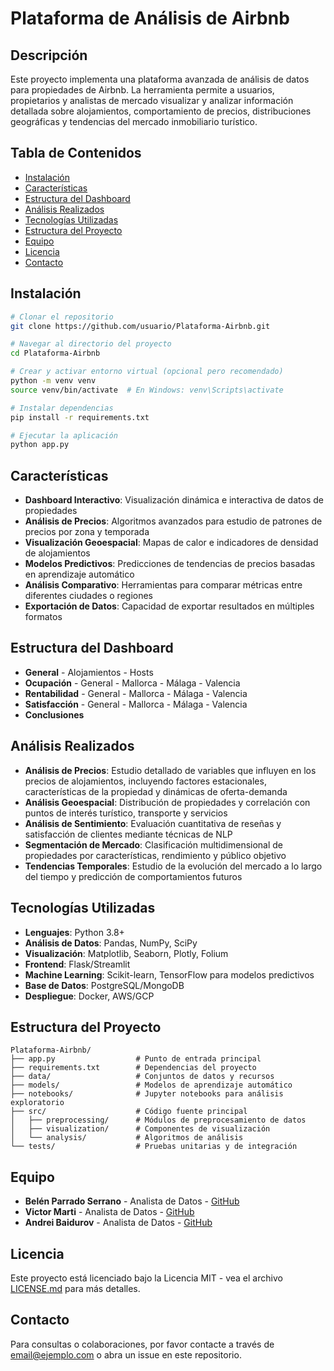 <style>
body {
    background-image: url('image/Image (5).jpg');
    background-size: cover;
    background-repeat: no-repeat;
    background-attachment: fixed;
}
</style>

# Plataforma de Análisis de Airbnb

## Descripción
Este proyecto implementa una plataforma avanzada de análisis de datos para propiedades de Airbnb. La herramienta permite a usuarios, propietarios y analistas de mercado visualizar y analizar información detallada sobre alojamientos, comportamiento de precios, distribuciones geográficas y tendencias del mercado inmobiliario turístico.

## Tabla de Contenidos
- [Instalación](#instalación)
- [Características](#características)
- [Estructura del Dashboard](#estructura-del-dashboard)
- [Análisis Realizados](#análisis-realizados)
- [Tecnologías Utilizadas](#tecnologías-utilizadas)
- [Estructura del Proyecto](#estructura-del-proyecto)
- [Equipo](#equipo)
- [Licencia](#licencia)
- [Contacto](#contacto)

## Instalación

```bash
# Clonar el repositorio
git clone https://github.com/usuario/Plataforma-Airbnb.git

# Navegar al directorio del proyecto
cd Plataforma-Airbnb

# Crear y activar entorno virtual (opcional pero recomendado)
python -m venv venv
source venv/bin/activate  # En Windows: venv\Scripts\activate

# Instalar dependencias
pip install -r requirements.txt

# Ejecutar la aplicación
python app.py
```

## Características

- **Dashboard Interactivo**: Visualización dinámica e interactiva de datos de propiedades
- **Análisis de Precios**: Algoritmos avanzados para estudio de patrones de precios por zona y temporada
- **Visualización Geoespacial**: Mapas de calor e indicadores de densidad de alojamientos
- **Modelos Predictivos**: Predicciones de tendencias de precios basadas en aprendizaje automático
- **Análisis Comparativo**: Herramientas para comparar métricas entre diferentes ciudades o regiones
- **Exportación de Datos**: Capacidad de exportar resultados en múltiples formatos

## Estructura del Dashboard

- **General**
        - Alojamientos
        - Hosts
- **Ocupación**
        - General
        - Mallorca
        - Málaga
        - Valencia
- **Rentabilidad**
        - General
        - Mallorca
        - Málaga
        - Valencia
- **Satisfacción**
        - General
        - Mallorca
        - Málaga
        - Valencia
- **Conclusiones**

## Análisis Realizados

- **Análisis de Precios**: Estudio detallado de variables que influyen en los precios de alojamientos, incluyendo factores estacionales, características de la propiedad y dinámicas de oferta-demanda
- **Análisis Geoespacial**: Distribución de propiedades y correlación con puntos de interés turístico, transporte y servicios
- **Análisis de Sentimiento**: Evaluación cuantitativa de reseñas y satisfacción de clientes mediante técnicas de NLP
- **Segmentación de Mercado**: Clasificación multidimensional de propiedades por características, rendimiento y público objetivo
- **Tendencias Temporales**: Estudio de la evolución del mercado a lo largo del tiempo y predicción de comportamientos futuros

## Tecnologías Utilizadas

- **Lenguajes**: Python 3.8+
- **Análisis de Datos**: Pandas, NumPy, SciPy
- **Visualización**: Matplotlib, Seaborn, Plotly, Folium
- **Frontend**: Flask/Streamlit
- **Machine Learning**: Scikit-learn, TensorFlow para modelos predictivos
- **Base de Datos**: PostgreSQL/MongoDB
- **Despliegue**: Docker, AWS/GCP

## Estructura del Proyecto

```
Plataforma-Airbnb/
├── app.py                  # Punto de entrada principal
├── requirements.txt        # Dependencias del proyecto
├── data/                   # Conjuntos de datos y recursos
├── models/                 # Modelos de aprendizaje automático
├── notebooks/              # Jupyter notebooks para análisis exploratorio
├── src/                    # Código fuente principal
│   ├── preprocessing/      # Módulos de preprocesamiento de datos
│   ├── visualization/      # Componentes de visualización
│   └── analysis/           # Algoritmos de análisis
└── tests/                  # Pruebas unitarias y de integración
```

## Equipo

- **Belén Parrado Serrano** - Analista de Datos - [GitHub](https://github.com/usuario)
- **Victor Marti** - Analista de Datos - [GitHub](https://github.com/usuario)
- **Andrei Baidurov** - Analista de Datos - [GitHub](https://github.com/usuario)

## Licencia

Este proyecto está licenciado bajo la Licencia MIT - vea el archivo [LICENSE.md](LICENSE.md) para más detalles.

## Contacto

Para consultas o colaboraciones, por favor contacte a través de [email@ejemplo.com](mailto:email@ejemplo.com) o abra un issue en este repositorio.
